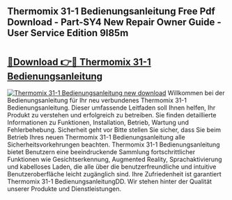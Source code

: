 ## Thermomix 31-1 Bedienungsanleitung Free Pdf Download - Part-SY4 New Repair Owner Guide - User Service Edition 9I85m

# <h2><a href="http://df4t92u.blite.top/?on=Thermomix+31-1+Bedienungsanleitung">🔗Download 👉🔴 Thermomix 31-1 Bedienungsanleitung</a></h2>

[![Thermomix 31-1 Bedienungsanleitung new download](https://i.imgur.com/lujVjoI.png)](http://df4t92u.blite.top/?on=Thermomix+31-1+Bedienungsanleitung)
Willkommen bei der Bedienungsanleitung für Ihr neu verbundenes Thermomix 31-1 Bedienungsanleitung. Dieser umfassende Leitfaden soll Ihnen helfen, Ihr Produkt zu verstehen und erfolgreich zu betreiben. Sie finden detaillierte Informationen zu Funktionen, Installation, Betrieb, Wartung und Fehlerbehebung. Sicherheit geht vor Bitte stellen Sie sicher, dass Sie beim Betrieb Ihres neuen Thermomix 31-1 Bedienungsanleitung alle Sicherheitsvorkehrungen beachten. Thermomix 31-1 Bedienungsanleitung bietet Benutzern eine beeindruckende Sammlung fortschrittlicher Funktionen wie Gesichtserkennung, Augmented Reality, Sprachaktivierung und kabelloses Laden, die alle über die benutzerfreundliche und intuitive Benutzeroberfläche leicht zugänglich sind. Ihre Zufriedenheit ist garantiert Thermomix 31-1 BedienungsanleitungDD. Wir stehen hinter der Qualität unserer Produkte und Dienstleistungen.
